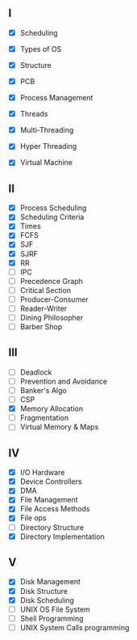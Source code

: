## I
- [x] Scheduling
- [x] Types of OS
- [x] Structure
- [x] PCB
- [x] Process Management
- [x] Threads
- [x] Multi-Threading
- [x] Hyper Threading
- [x] Virtual Machine


## II
- [x] Process Scheduling
- [x] Scheduling Criteria
- [x] Times
- [x] FCFS
- [x] SJF
- [x] SJRF
- [x] RR
- [ ] IPC
- [ ] Precedence Graph
- [ ] Critical Section
- [ ] Producer-Consumer
- [ ] Reader-Writer
- [ ] Dining Philosopher
- [ ] Barber Shop

## III
- [ ] Deadlock
- [ ] Prevention and Avoidance
- [ ] Banker's Algo
- [ ] CSP
- [x] Memory Allocation
- [ ] Fragmentation
- [ ] Virtual Memory & Maps

## IV
- [x] I/O Hardware
- [x] Device Controllers
- [x] DMA
- [x] File Management
- [x] File Access Methods
- [x] File ops
- [ ] Directory Structure
- [x] Directory Implementation

## V
- [x] Disk Management
- [x] Disk Structure
- [x] Disk Scheduling
- [ ] UNIX OS File System
- [ ] Shell Programming
- [ ] UNIX System Calls programming